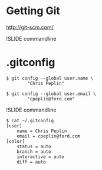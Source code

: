 # Getting Git

http://git-scm.com/

!SLIDE commandline

# .gitconfig

    $ git config --global user.name \
            "Chris Peplin"

    $ git config --global user.email \
            "cpeplin@ford.com"

!SLIDE commandline

    $ cat ~/.gitconfig
    [user]
        name = Chris Peplin
        email = cpeplin@ford.com
    [color]
        status = auto
        branch = auto
        interactive = auto
        diff = auto
